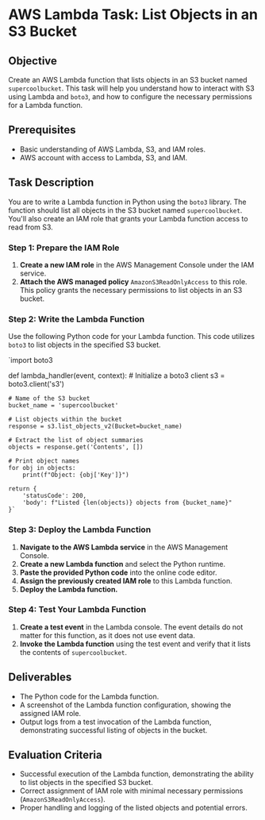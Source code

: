 # AWS Lambda Task: List Objects in an S3 Bucket

## Objective

Create an AWS Lambda function that lists objects in an S3 bucket named `supercoolbucket`. This task will help you understand how to interact with S3 using Lambda and `boto3`, and how to configure the necessary permissions for a Lambda function.

## Prerequisites

-   Basic understanding of AWS Lambda, S3, and IAM roles.
-   AWS account with access to Lambda, S3, and IAM.

## Task Description

You are to write a Lambda function in Python using the `boto3` library. The function should list all objects in the S3 bucket named `supercoolbucket`. You'll also create an IAM role that grants your Lambda function access to read from S3.

### Step 1: Prepare the IAM Role

1.  **Create a new IAM role** in the AWS Management Console under the IAM service.
2.  **Attach the AWS managed policy** `AmazonS3ReadOnlyAccess` to this role. This policy grants the necessary permissions to list objects in an S3 bucket.

### Step 2: Write the Lambda Function

Use the following Python code for your Lambda function. This code utilizes `boto3` to list objects in the specified S3 bucket.

`import boto3

def lambda_handler(event, context):
    # Initialize a boto3 client
    s3 = boto3.client('s3')

    # Name of the S3 bucket
    bucket_name = 'supercoolbucket'

    # List objects within the bucket
    response = s3.list_objects_v2(Bucket=bucket_name)

    # Extract the list of object summaries
    objects = response.get('Contents', [])

    # Print object names
    for obj in objects:
        print(f"Object: {obj['Key']}")

    return {
        'statusCode': 200,
        'body': f"Listed {len(objects)} objects from {bucket_name}"
    }` 

### Step 3: Deploy the Lambda Function

1.  **Navigate to the AWS Lambda service** in the AWS Management Console.
2.  **Create a new Lambda function** and select the Python runtime.
3.  **Paste the provided Python code** into the online code editor.
4.  **Assign the previously created IAM role** to this Lambda function.
5.  **Deploy the Lambda function.**

### Step 4: Test Your Lambda Function

1.  **Create a test event** in the Lambda console. The event details do not matter for this function, as it does not use event data.
2.  **Invoke the Lambda function** using the test event and verify that it lists the contents of `supercoolbucket`.

## Deliverables

-   The Python code for the Lambda function.
-   A screenshot of the Lambda function configuration, showing the assigned IAM role.
-   Output logs from a test invocation of the Lambda function, demonstrating successful listing of objects in the bucket.

## Evaluation Criteria

-   Successful execution of the Lambda function, demonstrating the ability to list objects in the specified S3 bucket.
-   Correct assignment of IAM role with minimal necessary permissions (`AmazonS3ReadOnlyAccess`).
-   Proper handling and logging of the listed objects and potential errors.
